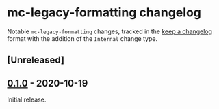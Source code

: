 # mc-legacy-formatting changelog

Notable `mc-legacy-formatting` changes, tracked in the [keep a changelog](https://keepachangelog.com/en/1.0.0/) format with the addition of the `Internal` change type.

## [Unreleased]

## [0.1.0] - 2020-10-19

Initial release.

[0.1.0]: https://github.com/Cldfire/mc-legacy-formatting/releases/tag/0.1.0
